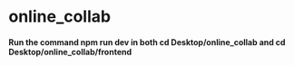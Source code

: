 # online_collab
#### Run the command npm run dev in both cd Desktop/online_collab and cd Desktop/online_collab/frontend


